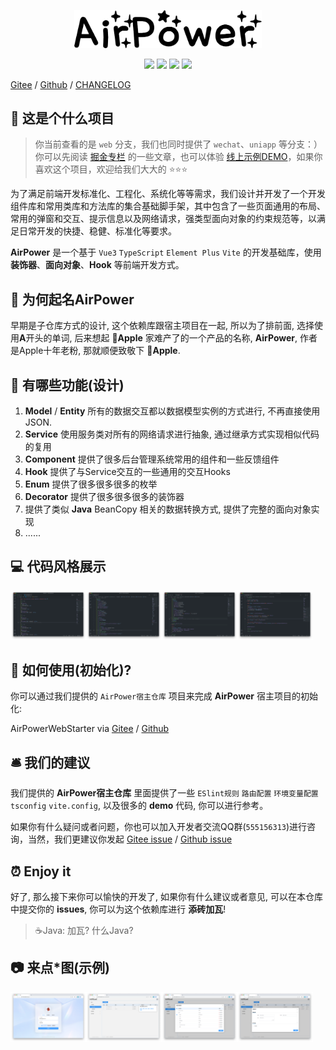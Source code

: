 <p align="center">
  <img width="300" src="./assets/img/airpower.png"/>
</p>

<p align="center">
  <img src="https://svg.hamm.cn?key=Lang&value=TypeScript&bg=green"/>
  <img src="https://svg.hamm.cn?key=Base&value=Vue3"/>
  <img src="https://svg.hamm.cn?key=Build&value=Vite"/>
  <img src="https://svg.hamm.cn?key=UI&value=ElementPlus"/>
</p>

[Gitee](https://gitee.com/air-power/AirPower4T) / [Github](https://github.com/HammCn/AirPower4T) / [CHANGELOG](./CHANGELOG.md)


## 📖 这是个什么项目

> 你当前查看的是 ```web``` 分支，我们也同时提供了 ```wechat```、```uniapp``` 等分支：） 你可以先阅读 [掘金专栏](https://juejin.cn/post/7273290114921889807) 的一些文章，也可以体验 [线上示例DEMO](https://service.hamm.cn)，如果你喜欢这个项目，欢迎给我们大大的 ⭐️⭐️⭐️

为了满足前端开发标准化、工程化、系统化等等需求，我们设计并开发了一个开发组件库和常用类库和方法库的集合基础脚手架，其中包含了一些页面通用的布局、常用的弹窗和交互、提示信息以及网络请求，强类型面向对象的约束规范等，以满足日常开发的快捷、稳健、标准化等要求。

**AirPower** 是一个基于 ```Vue3``` ```TypeScript``` ```Element Plus``` ```Vite``` 的开发基础库，使用 **装饰器**、**面向对象**、**Hook** 等前端开发方式。

## 🎈 为何起名**AirPower**

早期是子仓库方式的设计, 这个依赖库跟宿主项目在一起, 所以为了排前面, 选择使用**A**开头的单词, 后来想起 **Apple** 家难产了的一个产品的名称, **AirPower**, 作者是Apple十年老粉, 那就顺便致敬下 **Apple**. 

## 🎉 有哪些功能(设计)

1. **Model** / **Entity** 所有的数据交互都以数据模型实例的方式进行, 不再直接使用JSON.
2. **Service** 使用服务类对所有的网络请求进行抽象, 通过继承方式实现相似代码的复用
3. **Component** 提供了很多后台管理系统常用的组件和一些反馈组件
4. **Hook** 提供了与Service交互的一些通用的交互Hooks
5. **Enum** 提供了很多很多很多的枚举
6. **Decorator** 提供了很多很多很多的装饰器
7. 提供了类似 **Java** BeanCopy 相关的数据转换方式, 提供了完整的面向对象实现
8. ......

## 💻 代码风格展示

<img width="24%" src="./docs/img/1.png"/><img width="24%" src="./docs/img/2.png"/><img width="24%" src="./docs/img/3.png"/><img width="24%" src="./docs/img/4.png"/>


## 🔑 如何使用(初始化)?

你可以通过我们提供的 ```AirPower宿主仓库``` 项目来完成 **AirPower** 宿主项目的初始化:

AirPowerWebStarter via [Gitee](https://gitee.com/air-power/AirPowerWebStarter/blob/main/README.md) / [Github](https://github.com/HammCn/AirPowerWebStarter/blob/main/README.md)



## 🛎 我们的建议

我们提供的 **AirPower宿主仓库** 里面提供了一些 ```ESlint规则``` ```路由配置``` ```环境变量配置``` ```tsconfig``` ```vite.config```, 以及很多的 **demo** 代码, 你可以进行参考。

如果你有什么疑问或者问题，你也可以加入开发者交流QQ群(```555156313```)进行咨询，当然，我们更建议你发起 [Gitee issue](https://gitee.com/air-power/AirPower4T/issues/new) / [Github issue](https://github.com/HammCn/AirPower4T/issues/new)


## ⏰ Enjoy it

好了, 那么接下来你可以愉快的开发了, 如果你有什么建议或者意见, 可以在本仓库中提交你的 **issues**, 你可以为这个依赖库进行 **添砖加瓦**!

> ☕️Java: 加瓦? 什么Java?


## 📷 来点*图(示例)

<img width="24%" src="./docs/img/5.png"/><img width="24%" src="./docs/img/6.png"/><img width="24%" src="./docs/img/7.png"/><img width="24%" src="./docs/img/8.png"/>
 
